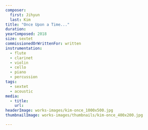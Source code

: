 ```yaml
---
composer:
  first: Jihyun
  last: Kim
title: "Once Upon a Time..."
duration:
yearComposed: 2018
size: sextet
commissionedOrWrittenFor: written
instrumentation:
  - flute
  - clarinet
  - violin
  - cello
  - piano
  - percussion
tags:
  - sextet
  - acoustic
media:
  - title:
    url:
headerImage: works-images/kim-once_1000x500.jpg
thumbnailImage: works-images/thumbnails/kim-once_400x200.jpg

---
```

